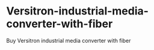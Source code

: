 # Versitron-industrial-media-converter-with-fiber
Buy Versitron industrial media converter with fiber
